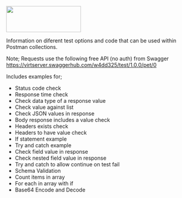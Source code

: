 <img src="https://user-images.githubusercontent.com/86320001/151955989-cf6ac46d-790f-423f-892d-4425759159cd.png" 
     width="200" 
     height="70" />
     
Information on diferent test options and code that can be used within Postman collections.

Note; Requests use the following free API (no auth) from Swagger https://virtserver.swaggerhub.com/w4dd325/test/1.0.0/pet/0

Includes examples for;
- Status code check
- Response time check
- Check data type of a response value
- Check value against list
- Check JSON values in response
- Body response includes a value check
- Headers exists check
- Headers to have value check
- If statement example
- Try and catch example
- Check field value in response
- Check nested field value in response
- Try and catch to allow continue on test fail
- Schema Validation
- Count items in array
- For each in array with if
- Base64 Encode and Decode
